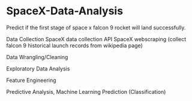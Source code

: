 # SpaceX-Data-Analysis
Predict if the first stage of space x falcon 9 rocket will land successfully.

Data Collection
SpaceX data collection API
SpaceX webscraping (collect falcon 9 historical launch records from wikipedia page)

Data Wrangling/Cleaning

Exploratory Data Analysis

Feature Engineering 

Predictive Analysis, Machine Learning Prediction (Classification)
